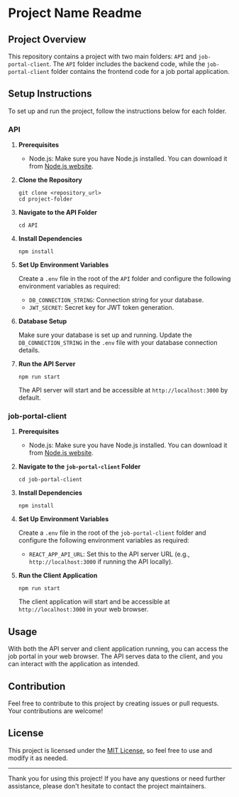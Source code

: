 # Project Name Readme

## Project Overview

This repository contains a project with two main folders: `API` and `job-portal-client`. The `API` folder includes the backend code, while the `job-portal-client` folder contains the frontend code for a job portal application.

## Setup Instructions

To set up and run the project, follow the instructions below for each folder.

### API

1. **Prerequisites**

   - Node.js: Make sure you have Node.js installed. You can download it from [Node.js website](https://nodejs.org/).

2. **Clone the Repository**

   ```
   git clone <repository_url>
   cd project-folder
   ```

3. **Navigate to the API Folder**

   ```
   cd API
   ```

4. **Install Dependencies**

   ```
   npm install
   ```

5. **Set Up Environment Variables**

   Create a `.env` file in the root of the `API` folder and configure the following environment variables as required:

   - `DB_CONNECTION_STRING`: Connection string for your database.
   - `JWT_SECRET`: Secret key for JWT token generation.

6. **Database Setup**

   Make sure your database is set up and running. Update the `DB_CONNECTION_STRING` in the `.env` file with your database connection details.

7. **Run the API Server**

   ```
   npm run start
   ```

   The API server will start and be accessible at `http://localhost:3000` by default.

### job-portal-client

1. **Prerequisites**

   - Node.js: Make sure you have Node.js installed. You can download it from [Node.js website](https://nodejs.org/).

2. **Navigate to the `job-portal-client` Folder**

   ```
   cd job-portal-client
   ```

3. **Install Dependencies**

   ```
   npm install
   ```

4. **Set Up Environment Variables**

   Create a `.env` file in the root of the `job-portal-client` folder and configure the following environment variables as required:

   - `REACT_APP_API_URL`: Set this to the API server URL (e.g., `http://localhost:3000` if running the API locally).

5. **Run the Client Application**

   ```
   npm run start
   ```

   The client application will start and be accessible at `http://localhost:3000` in your web browser.

## Usage

With both the API server and client application running, you can access the job portal in your web browser. The API serves data to the client, and you can interact with the application as intended.

## Contribution

Feel free to contribute to this project by creating issues or pull requests. Your contributions are welcome!

## License

This project is licensed under the [MIT License](LICENSE), so feel free to use and modify it as needed.

---

Thank you for using this project! If you have any questions or need further assistance, please don't hesitate to contact the project maintainers.